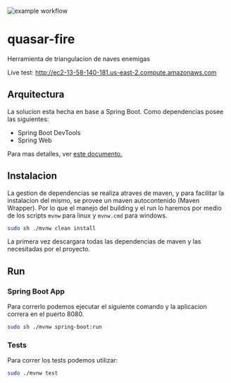 ![example workflow](https://github.com/gonzaloea/quasar-fire/actions/workflows/maven.yml/badge.svg)


# quasar-fire
Herramienta de triangulacion de naves enemigas

Live test: http://ec2-13-58-140-181.us-east-2.compute.amazonaws.com

## Arquitectura

La solucion esta hecha en base a Spring Boot. Como dependencias posee las siguientes:
- Spring Boot DevTools 
- Spring Web

Para mas detalles, ver [este documento.](./design.md)

## Instalacion

La gestion de dependencias se realiza atraves de maven, y para facilitar la instalacion del mismo, se provee un maven autocontenido (Maven Wrapper). Por lo que el manejo del building y el run lo haremos por medio de los scripts `mvnw` para linux y `mvnw.cmd` para windows.

```bash
sudo sh ./mvnw clean install
```

La primera vez descargara todas las dependencias de maven y las necesitadas por el proyecto.

## Run

### Spring Boot App
Para correrlo podemos ejecutar el siguiente comando y la aplicacion correra en el puerto 8080.

```bash
sudo sh ./mvnw spring-boot:run
```

### Tests

Para correr los tests podemos utilizar:

```bash
sudo ./mvnw test
```